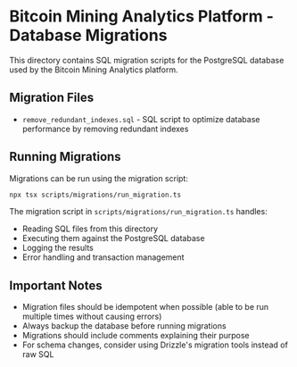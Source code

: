 # Bitcoin Mining Analytics Platform - Database Migrations

This directory contains SQL migration scripts for the PostgreSQL database used by the Bitcoin Mining Analytics platform.

## Migration Files

- `remove_redundant_indexes.sql` - SQL script to optimize database performance by removing redundant indexes

## Running Migrations

Migrations can be run using the migration script:

```bash
npx tsx scripts/migrations/run_migration.ts
```

The migration script in `scripts/migrations/run_migration.ts` handles:
- Reading SQL files from this directory
- Executing them against the PostgreSQL database
- Logging the results
- Error handling and transaction management

## Important Notes

- Migration files should be idempotent when possible (able to be run multiple times without causing errors)
- Always backup the database before running migrations
- Migrations should include comments explaining their purpose
- For schema changes, consider using Drizzle's migration tools instead of raw SQL